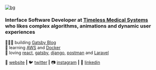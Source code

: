 [![bg][banner]][website]

### Interface Software Developer at [Timeless Medical Systems][timeless] who likes complex algorithms, animations and dynamic user experiences

👨🏼‍💻 building [Gatsby Blog][website]  
🧠 learning [AWS][AWS] and [Docker][docker]   
💜 loving [react][react], [gatsby][gatsby], [django][django], [postman][postman] and [Laravel][laravel]

🏡 [website][website] **|** 🐦 [twitter][twitter] **|** 📷 [instagram][instagram] **|** 👔 [linkedin][linkedin]

[banner]: https://github.com/pujanb96/pujanb96/blob/master/banner.png?raw=true
[timeless]: http://www.timelessmedical.com/
[react]: http://reactjs.org
[gatsby]: https://gatsbyjs.org
[AWS]: https://aws.amazon.com/
[laravel]: https://laravel.com/
[django]: https://www.djangoproject.com/
[postman]: https://www.postman.com/
[docker]: http://docker.com/
[website]: https://heisenbug.cf/
[twitter]: https://twitter.com/_heisenbug_
[instagram]: https://www.instagram.com/theheisenbug/
[linkedin]: https://www.linkedin.com/in/pujan-bhuva-8b4ab5111/
